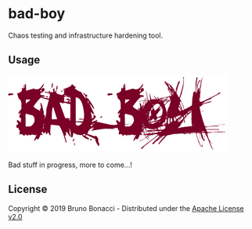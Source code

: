 # bad-boy

Chaos testing and infrastructure hardening tool.

## Usage

![bad boy](./doc/badboy.png)

Bad stuff in progress, more to come...!

## License

Copyright © 2019 Bruno Bonacci - Distributed under the [Apache License v2.0](http://www.apache.org/licenses/LICENSE-2.0)
